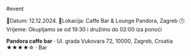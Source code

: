 #event

📅Datum: 12.12.2024.
📍Lokacija: Caffe Bar & Lounge Pandora, Zagreb
🕒Vrijeme: Okupljamo se od 19:30 i družimo do 02:00 iza ponoći

**Pandora caffe bar** · Ul. grada Vukovara 72, 10000, Zagreb, Croatia
★★★★☆ · Bar